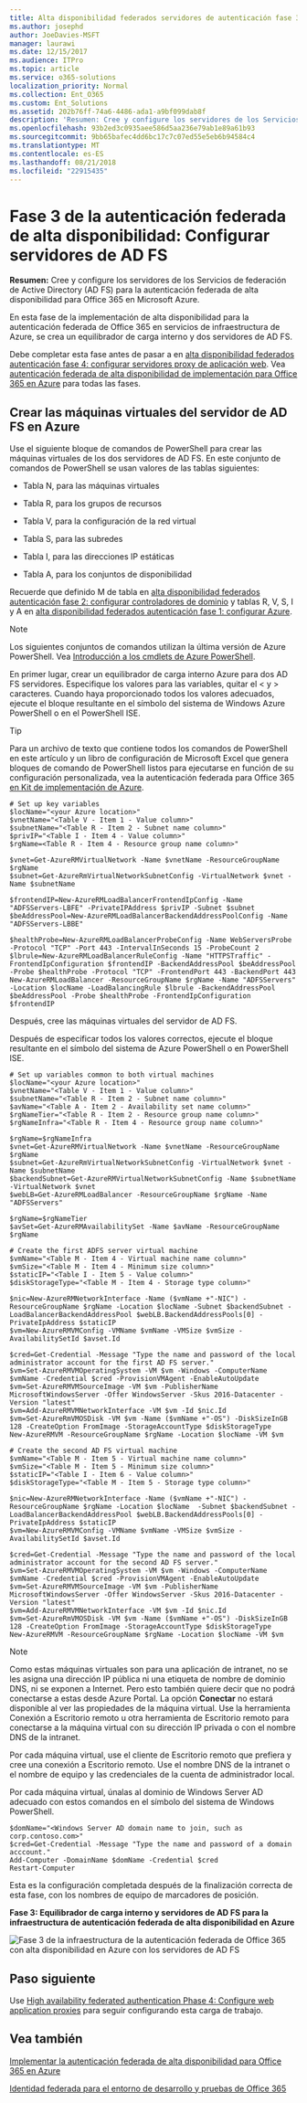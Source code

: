 ```yaml
---
title: Alta disponibilidad federados servidores de autenticación fase 3 configurar AD FS
ms.author: josephd
author: JoeDavies-MSFT
manager: laurawi
ms.date: 12/15/2017
ms.audience: ITPro
ms.topic: article
ms.service: o365-solutions
localization_priority: Normal
ms.collection: Ent_O365
ms.custom: Ent_Solutions
ms.assetid: 202b76ff-74a6-4486-ada1-a9bf099dab8f
description: 'Resumen: Cree y configure los servidores de los Servicios de federación de Active Directory (AD FS) para la autenticación federada de alta disponibilidad para Office 365 en Microsoft Azure.'
ms.openlocfilehash: 93b2ed3c0935aee586d5aa236e79ab1e89a61b93
ms.sourcegitcommit: 9bb65bafec4dd6bc17c7c07ed55e5eb6b94584c4
ms.translationtype: MT
ms.contentlocale: es-ES
ms.lasthandoff: 08/21/2018
ms.locfileid: "22915435"
---
```

# <a name="high-availability-federated-authentication-phase-3-configure-ad-fs-servers"></a>Fase 3 de la autenticación federada de alta disponibilidad: Configurar servidores de AD FS

 **Resumen:** Cree y configure los servidores de los Servicios de federación de Active Directory (AD FS) para la autenticación federada de alta disponibilidad para Office 365 en Microsoft Azure.
  
En esta fase de la implementación de alta disponibilidad para la autenticación federada de Office 365 en servicios de infraestructura de Azure, se crea un equilibrador de carga interno y dos servidores de AD FS.
  
Debe completar esta fase antes de pasar a en [alta disponibilidad federados autenticación fase 4: configurar servidores proxy de aplicación web](high-availability-federated-authentication-phase-4-configure-web-application-pro.md). Vea [autenticación federada de alta disponibilidad de implementación para Office 365 en Azure](deploy-high-availability-federated-authentication-for-office-365-in-azure.md) para todas las fases.
  
## <a name="create-the-ad-fs-server-virtual-machines-in-azure"></a>Crear las máquinas virtuales del servidor de AD FS en Azure

Use el siguiente bloque de comandos de PowerShell para crear las máquinas virtuales de los dos servidores de AD FS. En este conjunto de comandos de PowerShell se usan valores de las tablas siguientes:
  
- Tabla N, para las máquinas virtuales
    
- Tabla R, para los grupos de recursos
    
- Tabla V, para la configuración de la red virtual
    
- Tabla S, para las subredes
    
- Tabla I, para las direcciones IP estáticas
    
- Tabla A, para los conjuntos de disponibilidad
    
Recuerde que definido M de tabla en [alta disponibilidad federados autenticación fase 2: configurar controladores de dominio](high-availability-federated-authentication-phase-2-configure-domain-controllers.md) y tablas R, V, S, I y A en [alta disponibilidad federados autenticación fase 1: configurar Azure](high-availability-federated-authentication-phase-1-configure-azure.md).
  
> [!NOTE]
> Los siguientes conjuntos de comandos utilizan la última versión de Azure PowerShell. Vea [Introducción a los cmdlets de Azure PowerShell](https://docs.microsoft.com/en-us/powershell/azureps-cmdlets-docs/). 
  
En primer lugar, crear un equilibrador de carga interno Azure para dos AD FS servidores. Especifique los valores para las variables, quitar el \< y > caracteres. Cuando haya proporcionado todos los valores adecuados, ejecute el bloque resultante en el símbolo del sistema de Windows Azure PowerShell o en el PowerShell ISE.
  
> [!TIP]
> Para un archivo de texto que contiene todos los comandos de PowerShell en este artículo y un libro de configuración de Microsoft Excel que genera bloques de comando de PowerShell listos para ejecutarse en función de su configuración personalizada, vea la autenticación federada para Office 365 [en Kit de implementación de Azure](https://gallery.technet.microsoft.com/Federated-Authentication-8a9f1664). 
  
```
# Set up key variables
$locName="<your Azure location>"
$vnetName="<Table V - Item 1 - Value column>"
$subnetName="<Table R - Item 2 - Subnet name column>"
$privIP="<Table I - Item 4 - Value column>"
$rgName=<Table R - Item 4 - Resource group name column>"

$vnet=Get-AzureRMVirtualNetwork -Name $vnetName -ResourceGroupName $rgName
$subnet=Get-AzureRmVirtualNetworkSubnetConfig -VirtualNetwork $vnet -Name $subnetName

$frontendIP=New-AzureRMLoadBalancerFrontendIpConfig -Name "ADFSServers-LBFE" -PrivateIPAddress $privIP -Subnet $subnet
$beAddressPool=New-AzureRMLoadBalancerBackendAddressPoolConfig -Name "ADFSServers-LBBE"

$healthProbe=New-AzureRMLoadBalancerProbeConfig -Name WebServersProbe -Protocol "TCP" -Port 443 -IntervalInSeconds 15 -ProbeCount 2
$lbrule=New-AzureRMLoadBalancerRuleConfig -Name "HTTPSTraffic" -FrontendIpConfiguration $frontendIP -BackendAddressPool $beAddressPool -Probe $healthProbe -Protocol "TCP" -FrontendPort 443 -BackendPort 443
New-AzureRMLoadBalancer -ResourceGroupName $rgName -Name "ADFSServers" -Location $locName -LoadBalancingRule $lbrule -BackendAddressPool $beAddressPool -Probe $healthProbe -FrontendIpConfiguration $frontendIP
```

Después, cree las máquinas virtuales del servidor de AD FS.
  
Después de especificar todos los valores correctos, ejecute el bloque resultante en el símbolo del sistema de Azure PowerShell o en PowerShell ISE.
  
```
# Set up variables common to both virtual machines
$locName="<your Azure location>"
$vnetName="<Table V - Item 1 - Value column>"
$subnetName="<Table R - Item 2 - Subnet name column>"
$avName="<Table A - Item 2 - Availability set name column>"
$rgNameTier="<Table R - Item 2 - Resource group name column>"
$rgNameInfra="<Table R - Item 4 - Resource group name column>"

$rgName=$rgNameInfra
$vnet=Get-AzureRMVirtualNetwork -Name $vnetName -ResourceGroupName $rgName
$subnet=Get-AzureRmVirtualNetworkSubnetConfig -VirtualNetwork $vnet -Name $subnetName
$backendSubnet=Get-AzureRMVirtualNetworkSubnetConfig -Name $subnetName -VirtualNetwork $vnet
$webLB=Get-AzureRMLoadBalancer -ResourceGroupName $rgName -Name "ADFSServers"

$rgName=$rgNameTier
$avSet=Get-AzureRMAvailabilitySet -Name $avName -ResourceGroupName $rgName

# Create the first ADFS server virtual machine
$vmName="<Table M - Item 4 - Virtual machine name column>"
$vmSize="<Table M - Item 4 - Minimum size column>"
$staticIP="<Table I - Item 5 - Value column>"
$diskStorageType="<Table M - Item 4 - Storage type column>"

$nic=New-AzureRMNetworkInterface -Name ($vmName +"-NIC") -ResourceGroupName $rgName -Location $locName -Subnet $backendSubnet -LoadBalancerBackendAddressPool $webLB.BackendAddressPools[0] -PrivateIpAddress $staticIP
$vm=New-AzureRMVMConfig -VMName $vmName -VMSize $vmSize -AvailabilitySetId $avset.Id

$cred=Get-Credential -Message "Type the name and password of the local administrator account for the first AD FS server." 
$vm=Set-AzureRMVMOperatingSystem -VM $vm -Windows -ComputerName $vmName -Credential $cred -ProvisionVMAgent -EnableAutoUpdate
$vm=Set-AzureRMVMSourceImage -VM $vm -PublisherName MicrosoftWindowsServer -Offer WindowsServer -Skus 2016-Datacenter -Version "latest"
$vm=Add-AzureRMVMNetworkInterface -VM $vm -Id $nic.Id
$vm=Set-AzureRmVMOSDisk -VM $vm -Name ($vmName +"-OS") -DiskSizeInGB 128 -CreateOption FromImage -StorageAccountType $diskStorageType
New-AzureRMVM -ResourceGroupName $rgName -Location $locName -VM $vm

# Create the second AD FS virtual machine
$vmName="<Table M - Item 5 - Virtual machine name column>"
$vmSize="<Table M - Item 5 - Minimum size column>"
$staticIP="<Table I - Item 6 - Value column>"
$diskStorageType="<Table M - Item 5 - Storage type column>"

$nic=New-AzureRMNetworkInterface -Name ($vmName +"-NIC") -ResourceGroupName $rgName -Location $locName  -Subnet $backendSubnet -LoadBalancerBackendAddressPool $webLB.BackendAddressPools[0] -PrivateIpAddress $staticIP
$vm=New-AzureRMVMConfig -VMName $vmName -VMSize $vmSize -AvailabilitySetId $avset.Id

$cred=Get-Credential -Message "Type the name and password of the local administrator account for the second AD FS server." 
$vm=Set-AzureRMVMOperatingSystem -VM $vm -Windows -ComputerName $vmName -Credential $cred -ProvisionVMAgent -EnableAutoUpdate
$vm=Set-AzureRMVMSourceImage -VM $vm -PublisherName MicrosoftWindowsServer -Offer WindowsServer -Skus 2016-Datacenter -Version "latest"
$vm=Add-AzureRMVMNetworkInterface -VM $vm -Id $nic.Id
$vm=Set-AzureRmVMOSDisk -VM $vm -Name ($vmName +"-OS") -DiskSizeInGB 128 -CreateOption FromImage -StorageAccountType $diskStorageType
New-AzureRMVM -ResourceGroupName $rgName -Location $locName -VM $vm

```

> [!NOTE]
> Como estas máquinas virtuales son para una aplicación de intranet, no se les asigna una dirección IP pública ni una etiqueta de nombre de dominio DNS, ni se exponen a Internet. Pero esto también quiere decir que no podrá conectarse a estas desde Azure Portal. La opción **Conectar** no estará disponible al ver las propiedades de la máquina virtual. Use la herramienta Conexión a Escritorio remoto u otra herramienta de Escritorio remoto para conectarse a la máquina virtual con su dirección IP privada o con el nombre DNS de la intranet.
  
Por cada máquina virtual, use el cliente de Escritorio remoto que prefiera y cree una conexión a Escritorio remoto. Use el nombre DNS de la intranet o el nombre de equipo y las credenciales de la cuenta de administrador local.
  
Por cada máquina virtual, únalas al dominio de Windows Server AD adecuado con estos comandos en el símbolo del sistema de Windows PowerShell.
  
```
$domName="<Windows Server AD domain name to join, such as corp.contoso.com>"
$cred=Get-Credential -Message "Type the name and password of a domain acccount."
Add-Computer -DomainName $domName -Credential $cred
Restart-Computer
```

Esta es la configuración completada después de la finalización correcta de esta fase, con los nombres de equipo de marcadores de posición.
  
**Fase 3: Equilibrador de carga interno y servidores de AD FS para la infraestructura de autenticación federada de alta disponibilidad en Azure**

![Fase 3 de la infraestructura de la autenticación federada de Office 365 con alta disponibilidad en Azure con los servidores de AD FS](media/f39b2d2f-8a5b-44da-b763-e1f943fcdbc4.png)
  
## <a name="next-step"></a>Paso siguiente

Use [High availability federated authentication Phase 4: Configure web application proxies](high-availability-federated-authentication-phase-4-configure-web-application-pro.md) para seguir configurando esta carga de trabajo.
  
## <a name="see-also"></a>Vea también

[Implementar la autenticación federada de alta disponibilidad para Office 365 en Azure](deploy-high-availability-federated-authentication-for-office-365-in-azure.md)
  
[Identidad federada para el entorno de desarrollo y pruebas de Office 365](federated-identity-for-your-office-365-dev-test-environment.md)


